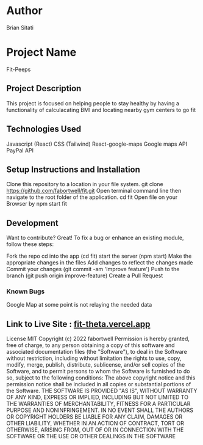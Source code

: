 # Author
Brian Sitati

# Project Name
Fit-Peeps

 ## Project Description 
This project is focused on helping people to stay healthy by having a functionality of calculacating BMI and locating nearby gym centers to go fit

## Technologies Used
Javascript (React)
CSS (Tailwind)
React-google-maps
Google maps API
PayPal API


## Setup Instructions and Installation
Clone this repository to a location in your file system. git clone https://github.com/fabortwell/fit.git
Open terminal command line then navigate to the root folder of the application. cd fit
Open file on your Browser by npm start fit 

## Development
Want to contribute? Great! To fix a bug or enhance an existing module, follow these steps:

Fork the repo
cd into the app (cd fit)
start the server (npm start)
Make the appropriate changes in the files
Add changes to reflect the changes made
Commit your changes (git commit -am 'Improve feature')
Push to the branch (git push origin improve-feature)
Create a Pull Request


### Known Bugs
Google Map at some point is not relaying the needed data 

## Link to Live Site : [fit-theta.vercel.app](https://fit-theta.vercel.app/)
License
MIT Copyright (c) 2022 fabortwell Permission is hereby granted, free of charge, to any person obtaining a copy of this software and associated documentation files (the "Software"), to deal in the Software without restriction, including without limitation the rights to use, copy, modify, merge, publish, distribute, sublicense, and/or sell copies of the Software, and to permit persons to whom the Software is furnished to do so, subject to the following conditions: The above copyright notice and this permission notice shall be included in all copies or substantial portions of the Software. THE SOFTWARE IS PROVIDED "AS IS", WITHOUT WARRANTY OF ANY KIND, EXPRESS OR IMPLIED, INCLUDING BUT NOT LIMITED TO THE WARRANTIES OF MERCHANTABILITY, FITNESS FOR A PARTICULAR PURPOSE AND NONINFRINGEMENT. IN NO EVENT SHALL THE AUTHORS OR COPYRIGHT HOLDERS BE LIABLE FOR ANY CLAIM, DAMAGES OR OTHER LIABILITY, WHETHER IN AN ACTION OF CONTRACT, TORT OR OTHERWISE, ARISING FROM, OUT OF OR IN CONNECTION WITH THE SOFTWARE OR THE USE OR OTHER DEALINGS IN THE SOFTWARE
